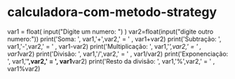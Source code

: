 # calculadora-com-metodo-strategy

var1 = float( input("Digite um numero: ") )
var2=float(input("digite outro numero:"))
print('Soma:             ', var1,'+',var2,' = ' , var1+var2)
print('Subtração:        ', var1,'-',var2,' = ' , var1-var2)
print('Multiplicação:    ', var1,'*',var2,' = ' , var1*var2)
print('Divisão:          ', var1,'/',var2,' = ' , var1/var2)
print('Exponenciação:    ', var1,'**',var2,' = ', var1**var2)
print('Resto da divisão: ', var1,'%',var2,' = ' , var1%var2)
